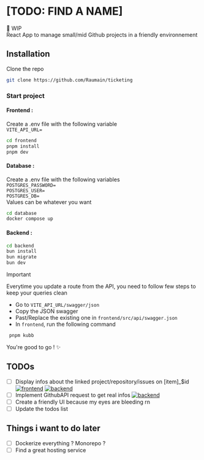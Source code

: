 # [TODO: FIND A NAME]

🚧 WIP \
React App to manage small/mid Github projects in a friendly environnement 

## Installation

Clone the repo 
```bash
git clone https://github.com/Raumain/ticketing
```

### Start project

#### Frontend : 
Create a .env file with the following variable \
`VITE_API_URL=`

```bash
cd frontend
pnpm install
pnpm dev
```

#### Database :
Create a .env file with the following variables \
`POSTGRES_PASSWORD=` \
`POSTGRES_USER=` \
`POSTGRES_DB=` \
Values can be whatever you want
```bash
cd database
docker compose up
```

#### Backend :
```bash
cd backend
bun install
bun migrate
bun dev
```

> [!IMPORTANT]
> Everytime you update a route from the API, you need to follow few steps to keep your queries clean
> - Go to `VITE_API_URL/swagger/json`
> - Copy the JSON swagger
> - Past/Replace the existing one in `frontend/src/api/swagger.json`
> - In `frontend`, run the following command
> ```bash
>  pnpm kubb
>```
> You're good to go ! ✨

## TODOs
- [ ] Display infos about the linked project/repository/issues on [item]_$id [![frontend](https://img.shields.io/badge/frontend-blue?style=plastic)](https://github.com/Raumain/ticketing/tree/master/frontend) [![backend](https://img.shields.io/badge/backend-yellow?style=plastic)](https://github.com/Raumain/ticketing/tree/master/backend)
- [ ] Implement GithubAPI request to get real infos [![backend](https://img.shields.io/badge/backend-yellow?style=plastic)](https://github.com/Raumain/ticketing/tree/master/backend)
- [ ] Create a friendly UI because my eyes are bleeding rn
- [ ] Update the todos list 

## Things i want to do later
- [ ] Dockerize everything ? Monorepo ?
- [ ] Find a great hosting service
